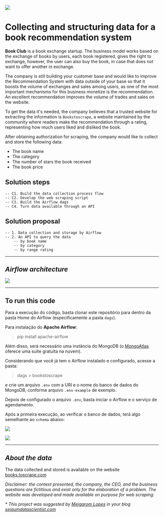<img src="https://docs.google.com/uc?id=1oXlPBfpw1ZXhCX123o6PdshP02L0if9T"/>

# Collecting and structuring data for a book recommendation system

__Book Club__ is a book exchange startup. The business model works based on the exchange of books by users, each book registered, gives the right to exchange, however, the user can also buy the book, in case that does not want to offer another in exchange.

The company is still building your customer base and would like to improve the Recommendation System with data outside of your base so that it boosts the volume of exchanges and sales among users, as one of the most important mechanisms for this business monetize is the recommendation. An excellent recommendation improves the volume of trades and sales on the website.

To get the data it's needed, the company believes that a trusted website for extracting the information is `Bookstoscrape`, a website maintained by the community where readers make the recommendation through a rating, representing how much users liked and disliked the book.

After obtaining authorization for scraping, the company would like to collect and store the following data:

- The book name
- The category
- The number of stars the book received
- The book price

## Solution steps
    -- C1. Build the data collection process flow
    -- C2. Develop the web scraping script
    -- C3. Build the Airflow dags
    -- C4. Turn data available through an API

## Solution proposal
    -- 1. Data collection and storage by Airflow
    -- 2. An API to query the data
        -- by book name
        -- by category
        -- by range rating

---

## _Airflow architecture_

<img src="https://0rtj3q.dm.files.1drv.com/y4mqa46_aDV-8InnRTXdmUsSmAYhePXgduHby2WHwpg3Zxxk0_nyWzF7zJXLTfuJ02gfpPlWDSq59Xn7FsBAlwrLZxNVnlXMq15v-NwrG7IvEuyrrM4c_nxnwX_H_KndEVZ3DHXYyDqhesr5fCtX3YxFTzogd0B_AZ_Ctdpk68qWtG3w6ObGT1sJDz8sS4Q4blf0kKCpeumBiQmN7ojHFQeMg?width=3225&height=1013&cropmode=none"></img>

---

## To run this code

Para a execução do código, basta clonar este repositório para dentro da pasta Home do Airflow (especificamente a pasta `dags`).

Para instalação do __Apache Airflow__:

> pip install apache-airflow

Além disso, será necessário uma instância do MongoDB (o [MongoAtlas](https://www.mongodb.com/cloud/atlas) oferece uma suite gratuita na nuvem).

Considerando que você já tem o Airflow instalado e configurado, acesse a pasta:

> dags > bookstoscrape 

e crie um arquivo `.env` com a URI e o nome do banco de dados do MongoDB, conforme arquivo `.env-example` de exemplo.

Depois de configurado o arquivo `.env`, basta iniciar o Airflow e o serviço de agendamento.

Após a primeira execução, ao verificar o banco de dados, terá algo semelhante ao `schema` abaixo:

<img src="https://0rtp3q.dm.files.1drv.com/y4meR6UO4QU50ZRTlaDAr5F4NKwb_NtatYskZwjHqDwCvVIT_XSJTnyZEPEG5HcVmX_htimzCPeN6h_Wuubik_hclc9_P0QGzXIMxGHH6tQxYPBXTROX3O6Vj-Ur4iQhD8-j0T5HvfIO4LSo8J1YRcSnYvOqdSvEp4xJufAymAMQE1c5MtBRcr9-fdmk01yiZuSKABzd_8IrswiKHvpT5flxA?width=1666&height=569&cropmode=none"></img>

<img src="https://0rto3q.dm.files.1drv.com/y4mYULsWmD1f0ByH_mq5BBvIVdD4eixST0S7B7YlNJoBMRezHdeilStqevBMb_rDiSW_e_jNsLT2dGflzaXrX62Ka80vacpu5NJr8nV5WPnCRnSY22zUSoPLF9uMvLAYuqvk42wvypTGnaemG7p_RDdfNg06CmzbVMJ7pEvK4kc1xi68aMagFaKID8FP1vW7sDvV8MNultat2INQcamZ_RqZA?width=1667&height=971&cropmode=none"></img>

---

## _About the data_

The data collected and stored is available on the website [books.toscrape.com](http://books.toscrape.com)

_Disclaimer: the context presented, the company, the CEO, and the business questions are fictitious and exist only for the elaboration of a problem. The website was developed and made available on purpose for web scraping._

_* This project was suggested by [Meigarom Lopes](https://www.linkedin.com/in/meigarom) in your blog [sejaumdatascientist.com](https://sejaumdatascientist.com)_